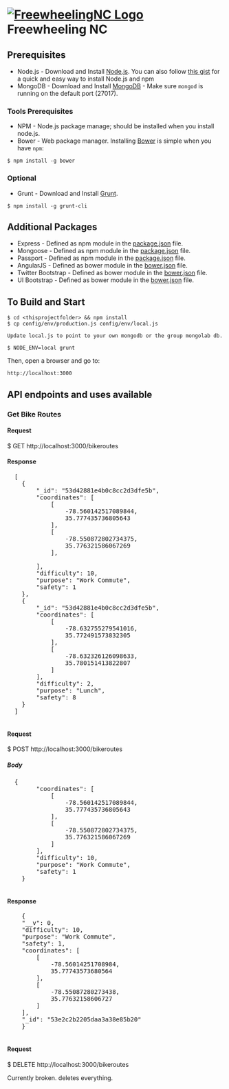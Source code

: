 # [![FreewheelingNC Logo](http://freewheelingnc.raleighacorn.com/img/logo.png)](http://freewheelingnc.raleighacorn.com/) Freewheeling NC

## Prerequisites
* Node.js - Download and Install [Node.js](http://www.nodejs.org/download/). You can also follow [this gist](https://gist.github.com/isaacs/579814) for a quick and easy way to install Node.js and npm
* MongoDB - Download and Install [MongoDB](http://docs.mongodb.org/manual/installation/) - Make sure `mongod` is running on the default port (27017).

### Tools Prerequisites
* NPM - Node.js package manage; should be installed when you install node.js.
* Bower - Web package manager. Installing [Bower](http://bower.io/) is simple when you have `npm`:

```
$ npm install -g bower
```

### Optional
* Grunt - Download and Install [Grunt](http://gruntjs.com).
```
$ npm install -g grunt-cli
```

## Additional Packages
* Express - Defined as npm module in the [package.json](package.json) file.
* Mongoose - Defined as npm module in the [package.json](package.json) file.
* Passport - Defined as npm module in the [package.json](package.json) file.
* AngularJS - Defined as bower module in the [bower.json](bower.json) file.
* Twitter Bootstrap - Defined as bower module in the [bower.json](bower.json) file.
* UI Bootstrap - Defined as bower module in the [bower.json](bower.json) file.

## To Build and Start
    $ cd <thisprojectfolder> && npm install
    $ cp config/env/production.js config/env/local.js

    Update local.js to point to your own mongodb or the group mongolab db.

    $ NODE_ENV=local grunt

  Then, open a browser and go to:

    http://localhost:3000

## API endpoints and uses available

### Get Bike Routes

  #### Request

  $ GET http://localhost:3000/bikeroutes

  #### Response
  <pre>
  [
    {
        "_id": "53d42881e4b0c8cc2d3dfe5b",
        "coordinates": [
            [
                -78.560142517089844,
                35.777435736805643
            ],
            [
                -78.550872802734375,
                35.776321586067269
            ],
            
        ],
        "difficulty": 10,
        "purpose": "Work Commute",
        "safety": 1
    },
    {
        "_id": "53d42881e4b0c8cc2d3dfe5b",
        "coordinates": [
            [
                -78.632755279541016,
                35.772491573832305
            ],
            [
                -78.632326126098633,
                35.780151413822807
            ]
        ],
        "difficulty": 2,
        "purpose": "Lunch",
        "safety": 8
    }
  ]
  </pre>

  #### Request
  $ POST http://localhost:3000/bikeroutes

  ##### Body
  <pre>
  {
        "coordinates": [
            [
                -78.560142517089844,
                35.777435736805643
            ],
            [
                -78.550872802734375,
                35.776321586067269
            ]            
        ],
        "difficulty": 10,
        "purpose": "Work Commute",
        "safety": 1
    }
  </pre>

  #### Response
  <pre>
    {
    "__v": 0,
    "difficulty": 10,
    "purpose": "Work Commute",
    "safety": 1,
    "coordinates": [
        [
            -78.56014251708984,
            35.77743573680564
        ],
        [
            -78.55087280273438,
            35.77632158606727
        ]
    ],
    "_id": "53e2c2b2205daa3a38e85b20"
    }
  </pre>

  #### Request
  $ DELETE http://localhost:3000/bikeroutes

  Currently broken. deletes everything.